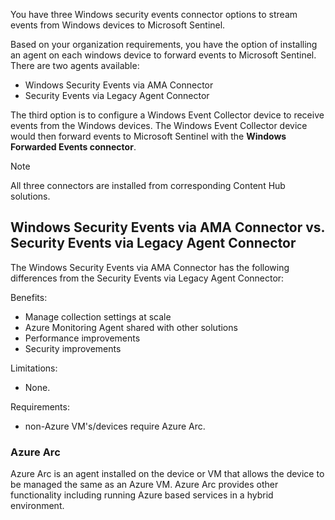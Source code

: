 You have three Windows security events connector options to stream events from Windows devices to Microsoft Sentinel.  

Based on your organization requirements, you have the option of installing an agent on each windows device to forward events to Microsoft Sentinel.  There are two agents available:
- Windows Security Events via AMA Connector
- Security Events via Legacy Agent Connector

The third option is to configure a Windows Event Collector device to receive events from the Windows devices. The Windows Event Collector device would then forward events to Microsoft Sentinel with the **Windows Forwarded Events connector**.  

 > [!NOTE]
 > All three connectors are installed from corresponding Content Hub solutions.

## Windows Security Events via AMA Connector vs. Security Events via Legacy Agent Connector

The Windows Security Events via AMA Connector has the following differences from the Security Events via Legacy Agent Connector:

Benefits:
- Manage collection settings at scale 
- Azure Monitoring Agent shared with other solutions
- Performance improvements
- Security improvements

Limitations:
 - None.

Requirements:
- non-Azure VM's/devices require Azure Arc.


### Azure Arc
Azure Arc is an agent installed on the device or VM that allows the device to be managed the same as an Azure VM. Azure Arc provides other functionality including running Azure based services in a hybrid environment.  
